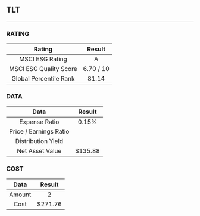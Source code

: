 ## TLT
----
### RATING

|Rating|Result|
|:----:|:---:|
|MSCI ESG Rating|A|
|MSCI ESG Quality Score|6.70 / 10|
|Global Percentile Rank|81.14|

### DATA

|Data|Result|
|:----:|:---:|
|Expense Ratio|0.15%|
|Price / Earnings Ratio||
|Distribution Yield||
|Net Asset Value|$135.88|

### COST

|Data|Result|
|:----:|:---:|
|Amount|2|
|Cost|$271.76|
